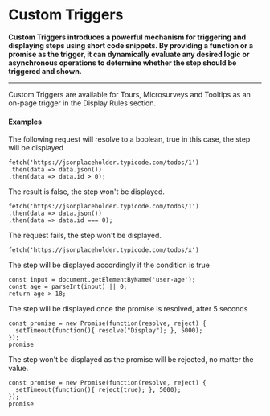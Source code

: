 # Custom Triggers

**Custom Triggers introduces a powerful mechanism for triggering and displaying steps using short code snippets. By providing a function or a promise as the trigger, it can dynamically evaluate any desired logic or asynchronous operations to determine whether the step should be triggered and shown.**

---

Custom Triggers are available for Tours, Microsurveys and Tooltips as an on-page trigger in the Display Rules section.

#### Examples

The following request will resolve to a boolean, true in this case, the step will be displayed

```
fetch('https://jsonplaceholder.typicode.com/todos/1')
.then(data => data.json())
.then(data => data.id > 0);
```

The result is false, the step won't be displayed.

```
fetch('https://jsonplaceholder.typicode.com/todos/1')
.then(data => data.json())
.then(data => data.id === 0);
```

The request fails, the step won't be displayed.

```
fetch('https://jsonplaceholder.typicode.com/todos/x')
```

The step will be displayed accordingly if the condition is true

```
const input = document.getElementByName('user-age');
const age = parseInt(input) || 0;
return age > 18;
```

The step will be displayed once the promise is resolved, after 5 seconds

```
const promise = new Promise(function(resolve, reject) {
  setTimeout(function(){ resolve("Display"); }, 5000);
});
promise
```

The step won't be displayed as the promise will be rejected, no matter the value.

```
const promise = new Promise(function(resolve, reject) {
  setTimeout(function(){ reject(true); }, 5000);
});
promise
```
